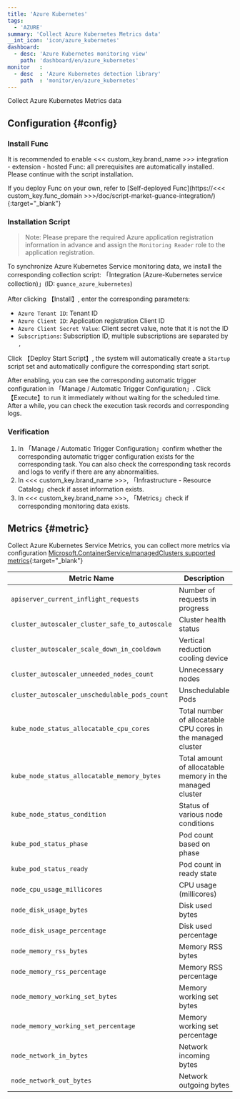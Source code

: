 ```yaml
---
title: 'Azure Kubernetes'
tags: 
  - 'AZURE'
summary: 'Collect Azure Kubernetes Metrics data'
__int_icon: 'icon/azure_kubernetes'
dashboard:
  - desc: 'Azure Kubernetes monitoring view'
    path: 'dashboard/en/azure_kubernetes'
monitor   :
  - desc  : 'Azure Kubernetes detection library'
    path  : 'monitor/en/azure_kubernetes'
---
```


Collect Azure Kubernetes Metrics data

## Configuration {#config}

### Install Func

It is recommended to enable <<< custom_key.brand_name >>> integration - extension - hosted Func: all prerequisites are automatically installed. Please continue with the script installation.

If you deploy Func on your own, refer to [Self-deployed Func](https://<<< custom_key.func_domain >>>/doc/script-market-guance-integration/){:target="_blank"}

### Installation Script

> Note: Please prepare the required Azure application registration information in advance and assign the `Monitoring Reader` role to the application registration.

To synchronize Azure Kubernetes Service monitoring data, we install the corresponding collection script: 「Integration (Azure-Kubernetes service collection)」(ID: `guance_azure_kubernetes`)

After clicking 【Install】, enter the corresponding parameters:

- `Azure Tenant ID`: Tenant ID
- `Azure Client ID`: Application registration Client ID
- `Azure Client Secret Value`: Client secret value, note that it is not the ID
- `Subscriptions`: Subscription ID, multiple subscriptions are separated by `,`

Click 【Deploy Start Script】, the system will automatically create a `Startup` script set and automatically configure the corresponding start script.

After enabling, you can see the corresponding automatic trigger configuration in 「Manage / Automatic Trigger Configuration」. Click 【Execute】to run it immediately without waiting for the scheduled time. After a while, you can check the execution task records and corresponding logs.

### Verification

1. In 「Manage / Automatic Trigger Configuration」confirm whether the corresponding automatic trigger configuration exists for the corresponding task. You can also check the corresponding task records and logs to verify if there are any abnormalities.
2. In <<< custom_key.brand_name >>>, 「Infrastructure - Resource Catalog」check if asset information exists.
3. In <<< custom_key.brand_name >>>, 「Metrics」check if corresponding monitoring data exists.

## Metrics {#metric}

Collect Azure Kubernetes Service Metrics, you can collect more metrics via configuration [Microsoft.ContainerService/managedClusters supported metrics](https://learn.microsoft.com/en-us/azure/azure-monitor/reference/supported-metrics/microsoft-containerservice-managedclusters-metrics){:target="_blank"}

| Metric Name | Description | Unit |
| ---- | ------ | ------ |
|`apiserver_current_inflight_requests`| Number of requests in progress | count |
|`cluster_autoscaler_cluster_safe_to_autoscale`| Cluster health status | boolean |
|`cluster_autoscaler_scale_down_in_cooldown`| Vertical reduction cooling device | - |
|`cluster_autoscaler_unneeded_nodes_count`| Unnecessary nodes | count |
|`cluster_autoscaler_unschedulable_pods_count`| Unschedulable Pods | count |
|`kube_node_status_allocatable_cpu_cores`| Total number of allocatable CPU cores in the managed cluster | count |
|`kube_node_status_allocatable_memory_bytes`| Total amount of allocatable memory in the managed cluster | count |
|`kube_node_status_condition`| Status of various node conditions | count |
|`kube_pod_status_phase`| Pod count based on phase | count |
|`kube_pod_status_ready`| Pod count in ready state | count |
|`node_cpu_usage_millicores`| CPU usage (millicores) | % |
|`node_disk_usage_bytes`| Disk used bytes | bytes |
|`node_disk_usage_percentage`| Disk used percentage | % |
|`node_memory_rss_bytes`| Memory RSS bytes | bytes |
|`node_memory_rss_percentage`| Memory RSS percentage | % |
|`node_memory_working_set_bytes`| Memory working set bytes | bytes |
|`node_memory_working_set_percentage`| Memory working set percentage | % |
|`node_network_in_bytes`| Network incoming bytes | bytes |
|`node_network_out_bytes`| Network outgoing bytes | bytes |